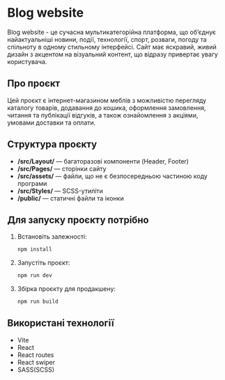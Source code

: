 # Blog website

Blog website - це сучасна мультикатегорійна платформа, що об’єднує найактуальніші новини, події, технології, спорт, розваги, погоду та спільноту в одному стильному інтерфейсі. Сайт має яскравий, живий дизайн з акцентом на візуальний контент, що відразу привертає увагу користувача.

## Про проєкт

Цей проєкт є інтернет-магазином меблів з можливістю перегляду каталогу товарів, додавання до кошика, оформлення замовлення, читання та публікації відгуків, а також ознайомлення з акціями, умовами доставки та оплати.

## Структура проєкту

- **/src/Layout/** — багаторазові компоненти (Header, Footer)
- **/src/Pages/** — сторінки сайту
- **/src/assets/** — файли, що не є безпосередньою частиною коду програми
- **/src/Styles/** — SCSS-утиліти
- **/public/** — статичні файли та іконки

## Для запуску проєкту потрібно

1. Встановіть залежності:

   ```bash
   npm install
   ```

2. Запустіть проєкт:

   ```bash
   npm run dev
   ```


3. Збірка проєкту для продакшену:

   ```bash
   npm run build
   ```

## Використані технології

- Vite
- React
- React routes
- React swiper
- SASS(SCSS)